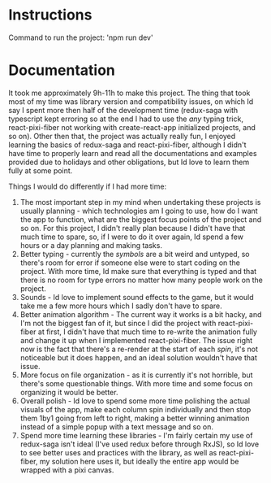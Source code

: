 # Instructions

Command to run the project: 'npm run dev'

# Documentation

It took me approximately 9h-11h to make this project. The thing that took most of my time was library version and compatibility issues, on which Id say I spent
more then half of the development time (redux-saga with typescript kept erroring so at the end I had to use the _any_ typing trick, react-pixi-fiber not working with create-react-app initialized projects, and so on). Other then that, the project was actually really fun, I enjoyed learning the basics of redux-saga and react-pixi-fiber, although I didn't have time to properly learn and read all the documentations and examples provided due to holidays and other obligations, but Id love to learn them fully at some point.

Things I would do differently if I had more time:

1. The most important step in my mind when undertaking these projects is usually planning - which technologies am I going to use, how do I want the app to function, what are the biggest focus points of the project and so on. For this project, I didn't really plan because I didn't have that much time to spare, so, if I were to do it over again, Id spend a few hours or a day planning and making tasks.
2. Better typing - currently the _symbols_ are a bit weird and untyped, so there's room for error if someone else were to start coding on the project. With more time, Id make sure that everything is typed and that there is no room for type errors no matter how many people work on the project.
3. Sounds - Id love to implement sound effects to the game, but it would take me a few more hours which I sadly don't have to spare.
4. Better animation algorithm - The current way it works is a bit hacky, and I'm not the biggest fan of it, but since I did the project with react-pixi-fiber at first, I didn't have that much time to re-write the animation fully and change it up when I implemented react-pixi-fiber. The issue right now is the fact that there's a re-render at the start of each _spin_, it's not noticeable but it does happen, and an ideal solution wouldn't have that issue.
5. More focus on file organization - as it is currently it's not horrible, but there's some questionable things. With more time and some focus on organizing it would be better.
6. Overall polish - Id love to spend some more time polishing the actual visuals of the app, make each column spin individually and then stop them 1by1 going from left to right, making a better winning animation instead of a simple popup with a text message and so on.
7. Spend more time learning these libraries - I'm fairly certain my use of redux-saga isn't ideal (I've used redux before through RxJS), so Id love to see better uses and practices with the library, as well as react-pixi-fiber, my solution here uses it, but ideally the entire app would be wrapped with a pixi canvas.
